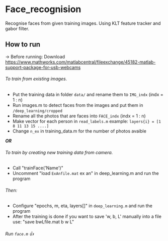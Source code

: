 # Face_recognision
Recognise faces from given training images.
Using KLT feature tracker and gabor filter.

## How to run

-> Before running: Download https://www.mathworks.com/matlabcentral/fileexchange/45182-matlab-support-package-for-usb-webcams
###### To train from existing images.
- Put the training data in folder `data/` and rename them to `IMG_indx` (indx = 1 : n)
- Run images.m to detect faces from the images and put them in `/deep_learning/cropped`
- Rename all the photos that are faces into `FACE_indx` (indx = 1 : n)
- Make vector for each person in `read_labels.m`
example: `layers{i} = [1 8 11 13 15 ....]`
- Change `n_ex` in training_data.m for the number of photos avaible

***OR***

###### To train by creating new training data from camera.
- Call "trainFace('Name')"
- Uncomment "load `ExAnfile.mat` ex an" in deep_learning.m and run the program

###### Then:
- Configure "epochs, m, eta, layers[]" in `deep_learning.m` and run the program
- After the training is done if you want to save 'w, b, L' manually into a file use: "save bwLfile.mat b w L"

###### Run `face.m` :+1:
